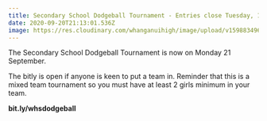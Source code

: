 ```yaml
---
title: Secondary School Dodgeball Tournament - Entries close Tuesday, 15 September
date: 2020-09-20T21:13:01.536Z
image: https://res.cloudinary.com/whanganuihigh/image/upload/v1598834963/Events/Dodgeball_rescheduled_date.png
---
```

The Secondary School Dodgeball Tournament is now on Monday 21 September.

The bitly is open if anyone is keen to put a team in. Reminder that this is a mixed team tournament so you must have at least 2 girls minimum in your team.

**bit.ly/whsdodgeball**